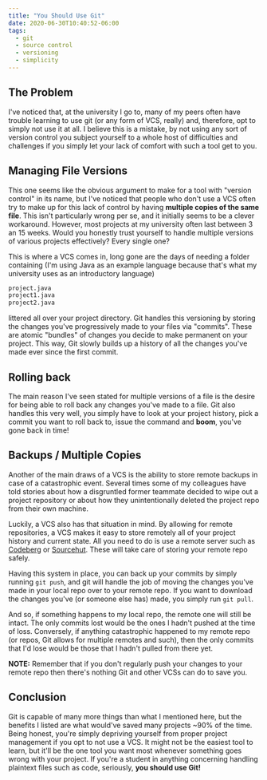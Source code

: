 ```yaml
---
title: "You Should Use Git"
date: 2020-06-30T10:40:52-06:00
tags:
  - git
  - source control
  - versioning
  - simplicity
---
```


## The Problem

I've noticed that, at the university I go to, many of my peers often have trouble
learning to use git (or any form of VCS, really) and, therefore, opt to simply
not use it at all.
I believe this is a mistake, by not using any sort of version control you subject
yourself to a whole host of difficulties and challenges if you simply let your
lack of comfort with such a tool get to you.

## Managing File Versions

This one seems like the obvious argument to make for a tool with "version control"
in its name, but I've noticed that people who don't use a VCS often try to make
up for this lack of control by having **multiple copies of the same file**.
This isn't particularly wrong per se, and it initially seems to be a clever workaround.
However, most projects at my university often last between 3 an 15 weeks.
Would you honestly trust yourself to handle multiple versions of various projects
effectively?
Every single one?

This is where a VCS comes in, long gone are the days of needing a folder
containing (I'm using Java as an example language because that's what my
university uses as an introductory language)

```sh
project.java
project1.java
project2.java
```

littered all over your project directory.
Git handles this versioning by storing the changes you've progressively made to
your files via "commits". These are atomic "bundles" of changes you decide to
make permanent on your project. This way, Git slowly builds up a history of all
the changes you've made ever since the first commit.

## Rolling back

The main reason I've seen stated for multiple versions of a file is the desire
for being able to roll back any changes you've made to a file. Git also handles
this very well, you simply have to look at your project history, pick a commit
you want to roll back to, issue the command and **boom**, you've gone back in time!

## Backups / Multiple Copies

Another of the main draws of a VCS is the ability to store remote backups in
case of a catastrophic event.
Several times some of my colleagues have told stories about how a disgruntled
former teammate decided to wipe out a project repository or about how they
unintentionally deleted the project repo from their own machine.

Luckily, a VCS also has that situation in mind.
By allowing for remote repositories, a VCS makes it easy to store remotely all
of your project history and current state.
All you need to do is use a remote server such as [Codeberg](https://codeberg.org)
or [Sourcehut](https://sr.ht).
These will take care of storing your remote repo safely.

Having this system in place, you can back up your commits by simply running
`git push`, and git will handle the job of moving the changes you've made in
your local repo over to your remote repo. If you want to download the changes
you've (or someone else has) made, you simply run `git pull`.

And so, if something happens to my local repo, the remote one will still be
intact. The only commits lost would be the ones I hadn't pushed at the time of loss.
Conversely, if anything catastrophic happened to my remote repo (or repos, Git
allows for multiple remotes and such), then the only commits that I'd lose would
be those that I hadn't pulled from there yet.

**NOTE:** Remember that if you don't regularly push your changes to your remote
repo then there's nothing Git and other VCSs can do to save you.

## Conclusion

Git is capable of many more things than what I mentioned here, but the benefits
I listed are what would've saved many projects ~90% of the time.
Being honest, you're simply depriving yourself from proper project management
if you opt to not use a VCS.
It might not be the easiest tool to learn, but it'll be the one tool you want
most whenever something goes wrong with your project.
If you're a student in anything concerning handling plaintext files such as
code, seriously, **you should use Git!**

